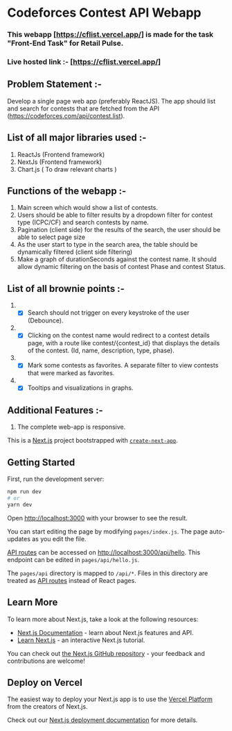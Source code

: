 # Codeforces Contest API Webapp 
### This webapp [https://cflist.vercel.app/] is made for the task "Front-End Task" for Retail Pulse.

### Live hosted link :- [https://cflist.vercel.app/]

## Problem Statement :-
Develop a single page web app (preferably ReactJS). The app should list and search for contests that are fetched from the API (https://codeforces.com/api/contest.list). 

## List of all major libraries used :-
1. ReactJs (Frontend framework)
2. NextJs (Frontend framework)
3. Chart.js ( To draw relevant charts )

## Functions of the webapp :-
1. Main screen which would show a list of contests. 
2. Users should be able to filter results by a dropdown filter for contest type (ICPC/CF) and search contests by name.
3. Pagination (client side) for the results of the search, the user should be able to select page size 
4. As the user start to type in the search area, the table should be dynamically filtered (client side filtering) 
5. Make a graph of durationSeconds against the contest name. It should allow dynamic filtering on the basis of contest Phase and contest Status.


## List of all brownie points :-
1. - [x] Search should not trigger on every keystroke of the user (Debounce).
2. - [x] Clicking on the contest name would redirect to a contest details page, with a route like contest/{contest_id} that displays the details of the contest. (Id, name, description, type, phase).
3. - [x] Mark some contests as favorites. A separate filter to view contests that were marked as favorites. 
4. - [x] Tooltips and visualizations in graphs.

## Additional Features :-
1. The complete web-app is responsive.

This is a [Next.js](https://nextjs.org/) project bootstrapped with [`create-next-app`](https://github.com/vercel/next.js/tree/canary/packages/create-next-app).

## Getting Started

First, run the development server:

```bash
npm run dev
# or
yarn dev
```

Open [http://localhost:3000](http://localhost:3000) with your browser to see the result.

You can start editing the page by modifying `pages/index.js`. The page auto-updates as you edit the file.

[API routes](https://nextjs.org/docs/api-routes/introduction) can be accessed on [http://localhost:3000/api/hello](http://localhost:3000/api/hello). This endpoint can be edited in `pages/api/hello.js`.

The `pages/api` directory is mapped to `/api/*`. Files in this directory are treated as [API routes](https://nextjs.org/docs/api-routes/introduction) instead of React pages.

## Learn More

To learn more about Next.js, take a look at the following resources:

- [Next.js Documentation](https://nextjs.org/docs) - learn about Next.js features and API.
- [Learn Next.js](https://nextjs.org/learn) - an interactive Next.js tutorial.

You can check out [the Next.js GitHub repository](https://github.com/vercel/next.js/) - your feedback and contributions are welcome!

## Deploy on Vercel

The easiest way to deploy your Next.js app is to use the [Vercel Platform](https://vercel.com/new?utm_medium=default-template&filter=next.js&utm_source=create-next-app&utm_campaign=create-next-app-readme) from the creators of Next.js.

Check out our [Next.js deployment documentation](https://nextjs.org/docs/deployment) for more details.
